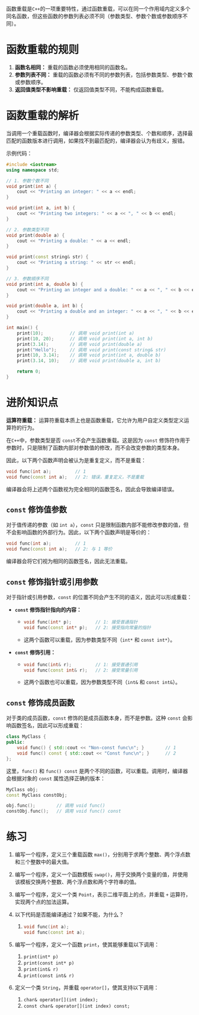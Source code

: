 函数重载是`C++`的一项重要特性，通过函数重载，可以在同一个作用域内定义多个同名函数，但这些函数的参数列表必须不同（参数类型、参数个数或参数顺序不同）。

# **函数重载的规则**

1. **函数名相同：** 重载的函数必须使用相同的函数名。
2. **参数列表不同：** 重载的函数必须有不同的参数列表，包括参数类型、参数个数或参数顺序。
3. **返回值类型不影响重载：** 仅返回值类型不同，不能构成函数重载。

# **函数重载的解析**

当调用一个重载函数时，编译器会根据实际传递的参数类型、个数和顺序，选择最匹配的函数版本进行调用，如果找不到最匹配的，编译器会认为有歧义，报错。

示例代码：

```C++
#include <iostream>
using namespace std;

// 1. 参数个数不同
void print(int a) {
    cout << "Printing an integer: " << a << endl;
}

void print(int a, int b) {
    cout << "Printing two integers: " << a << ", " << b << endl;
}

// 2. 参数类型不同
void print(double a) {
    cout << "Printing a double: " << a << endl;
}

void print(const string& str) {
    cout << "Printing a string: " << str << endl;
}

// 3. 参数顺序不同
void print(int a, double b) {
    cout << "Printing an integer and a double: " << a << ", " << b << endl;
}

void print(double a, int b) {
    cout << "Printing a double and an integer: " << a << ", " << b << endl;
}

int main() {
    print(10);          // 调用 void print(int a)
    print(10, 20);      // 调用 void print(int a, int b)
    print(3.14);        // 调用 void print(double a)
    print("Hello");     // 调用 void print(const string& str)
    print(10, 3.14);    // 调用 void print(int a, double b)
    print(3.14, 10);    // 调用 void print(double a, int b)

    return 0;
}
```

# **进阶知识点**

**运算符重载：** 运算符重载本质上也是函数重载，它允许为用户自定义类型定义运算符的行为。

在`C++`中，参数类型是否 `const`不会产生函数重载。这是因为 `const` 修饰符作用于参数时，只是限制了函数内部对参数值的修改，而不会改变参数的类型本身。

因此，以下两个函数声明会被认为是重复定义，而不是重载：

```C++
void func(int a);         // 1
void func(const int a);   // 2: 错误，重复定义，不是重载
```

编译器会将上述两个函数视为完全相同的函数签名，因此会导致编译错误。

## **`const`** **修饰值参数**

对于值传递的参数（如 `int a`），`const` 只是限制函数内部不能修改参数的值，但不会影响函数的外部行为。因此，以下两个函数声明是等价的：

```C++
void func(int a);         // 1
void func(const int a);   // 2: 与 1 等价
```

编译器会将它们视为相同的函数签名，因此无法重载。

## **`const`** **修饰指针或引用参数**

对于指针或引用参数，`const` 的位置不同会产生不同的语义，因此可以形成重载：

- **`const`** **修饰指针指向的内容：**

  - ```C++
    void func(int* p);         // 1: 接受普通指针
    void func(const int* p);   // 2: 接受指向常量的指针
    ```

  -  这两个函数可以重载，因为参数类型不同（`int*` 和 `const int*`）。

- **`const`** **修饰引用：**

  - ```C++
    void func(int& r);         // 1: 接受普通引用
    void func(const int& r);   // 2: 接受常量引用
    ```

  -  这两个函数也可以重载，因为参数类型不同（`int&` 和 `const int&`）。

## **`const`** **修饰成员函数**

对于类的成员函数，`const` 修饰的是成员函数本身，而不是参数。这种 `const` 会影响函数签名，因此可以形成重载：

```C++
class MyClass {
public:
    void func() { std::cout << "Non-const func\n"; }        // 1
    void func() const { std::cout << "Const func\n"; }      // 2
};
```

这里，`func()` 和 `func() const` 是两个不同的函数，可以重载。调用时，编译器会根据对象的 `const` 属性选择正确的版本：

```C++
MyClass obj;
const MyClass constObj;

obj.func();        // 调用 void func()
constObj.func();   // 调用 void func() const
```

# 练习

1. 编写一个程序，定义三个重载函数 `max()`，分别用于求两个整数、两个浮点数和三个整数中的最大值。

2. 编写一个程序，定义一个函数模板 `swap()`，用于交换两个变量的值，并使用该模板交换两个整数、两个浮点数和两个字符串的值。

3. 编写一个程序，定义一个类 `Point`，表示二维平面上的点，并重载 `+` 运算符，实现两个点的加法运算。

4. 以下代码是否能编译通过？如果不能，为什么？

   1. ```C++
      void func(int a);
      void func(const int a);
      ```

5. 编写一个程序，定义一个函数 `print`，使其能够重载以下调用：

   1. `print(int* p)`
   2. `print(const int* p)`
   3. `print(int& r)`
   4. `print(const int& r)`

6. 定义一个类 `String`，并重载 `operator[]`，使其支持以下调用：

   1. `char& operator[](int index);`
   2. `const char& operator[](int index) const;`